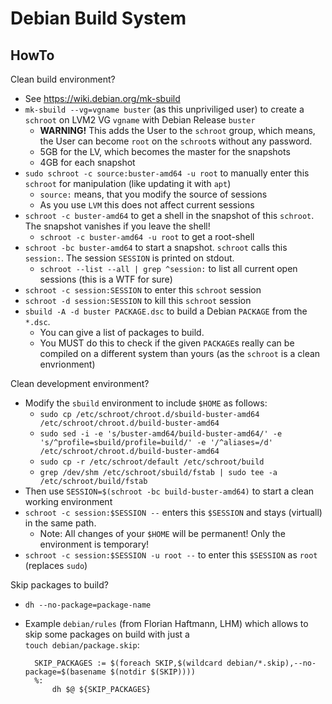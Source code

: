 # Debian Build System

## HowTo

Clean build environment?

- See https://wiki.debian.org/mk-sbuild
- `mk-sbuild --vg=vgname buster` (as this unpriviliged user) to create a `schroot` on LVM2 VG `vgname` with Debian Release `buster`
  - **WARNING!**  This adds the User to the `schroot` group, which means, the User can become `root` on the `schroot`s without any password.
  - 5GB for the LV, which becomes the master for the snapshots
  - 4GB for each snapshot
- `sudo schroot -c source:buster-amd64 -u root` to manually enter this `schroot` for manipulation (like updating it with `apt`)
  - `source:` means, that you modify the source of sessions
  - As you use `LVM` this does not affect current sessions
- `schroot -c buster-amd64` to get a shell in the snapshot of this `schroot`.  The snapshot vanishes if you leave the shell!
  - `schroot -c buster-amd64 -u root` to get a root-shell
- `schroot -bc buster-amd64` to start a snapshot.  `schroot` calls this `session:`.  The session `SESSION` is printed on stdout.
  - `schroot --list --all | grep ^session:` to list all current open sessions (this is a WTF for sure)
- `schroot -c session:SESSION` to enter this `schroot` session
- `schroot -d session:SESSION` to kill this `schroot` session
- `sbuild -A -d buster PACKAGE.dsc` to build a Debian `PACKAGE` from the `*.dsc`.
  - You can give a list of packages to build.
  - You MUST do this to check if the given `PACKAGE`s really can be compiled on a different system than yours (as the `schroot` is a clean envrionment)

Clean development environment?

- Modify the `sbuild` environment to include `$HOME` as follows:
  - `sudo cp /etc/schroot/chroot.d/sbuild-buster-amd64 /etc/schroot/chroot.d/build-buster-amd64`
  - `sudo sed -i -e 's/buster-amd64/build-buster-amd64/' -e 's/^profile=sbuild/profile=build/' -e '/^aliases=/d' /etc/schroot/chroot.d/build-buster-amd64`
  - `sudo cp -r /etc/schroot/default /etc/schroot/build`
  - `grep /dev/shm /etc/schroot/sbuild/fstab | sudo tee -a /etc/schroot/build/fstab`
- Then use `SESSION=$(schroot -bc build-buster-amd64)` to start a clean working environment
- `schroot -c session:$SESSION --` enters this `$SESSION` and stays (virtuall) in the same path.
  - Note: All changes of your `$HOME` will be permanent!  Only the environment is temporary!
- `schroot -c session:$SESSION -u root --` to enter this `$SESSION` as `root` (replaces `sudo`)

Skip packages to build?

- `dh --no-package=package-name`
- Example `debian/rules` (from Florian Haftmann, LHM) which allows to skip some packages on build with just a  
  `touch debian/package.skip`:

		SKIP_PACKAGES := $(foreach SKIP,$(wildcard debian/*.skip),--no-package=$(basename $(notdir $(SKIP))))
		%:
			dh $@ ${SKIP_PACKAGES}
